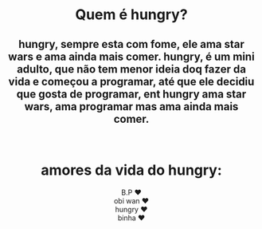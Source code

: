 <div align="center"> <h1> <strong>Quem é hungry?</strong> </h1> </div>
<h2 align="center">hungry, sempre esta com fome, ele ama star wars e ama ainda mais comer. hungry, é um mini adulto, que não tem menor ideia doq fazer da vida e começou a programar, até que ele decidiu que gosta de programar, ent hungry ama star wars, ama programar mas ama ainda mais comer.</h3><br>
<div align="center"><h1><strong>amores da vida do hungry:</strong></h1></div>
<div align="center">
B.P          <span color="red" eight="10px" widht="10px">❤</span><br>
obi wan      <span color="red" eight="10px" widht="10px">❤</span><br>
hungry       <span color="red" eight="10px" widht="10px">❤</span><br>
binha        <span color="red" eight="10px" widht="10px">❤</span>
<div>
